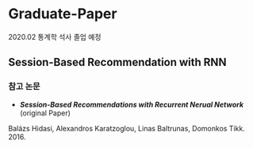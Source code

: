 # Graduate-Paper
2020.02 통계학 석사 졸업 예정

## Session-Based Recommendation with RNN
### 참고 논문
- ***Session-Based Recommendations with Recurrent Nerual Network*** (original Paper)

Balázs Hidasi, Alexandros Karatzoglou, Linas Baltrunas, Domonkos Tikk. 2016. 
